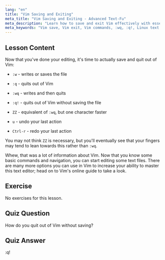 ```yaml
---
lang: "en"
title: "Vim Saving and Exiting"
meta_title: "Vim Saving and Exiting - Advanced Text-Fu"
meta_description: "Learn how to save and exit Vim effectively with essential commands like :w, :q, and :wq. Master basic Vim operations for efficient text editing."
meta_keywords: "Vim save, Vim exit, Vim commands, :wq, :q!, Linux text editor, Vim tutorial, beginner Vim"
---
```


## Lesson Content

Now that you've done your editing, it's time to actually save and quit out of Vim:

- `:w` - writes or saves the file
- `:q` - quits out of Vim
- `:wq` - writes and then quits
- `:q!` - quits out of Vim without saving the file
- `ZZ` - equivalent of `:wq`, but one character faster

- `u` - undo your last action
- `Ctrl-r` - redo your last action

You may not think `ZZ` is necessary, but you'll eventually see that your fingers may tend to lean towards this rather than `:wq`.

Whew, that was a lot of information about Vim. Now that you know some basic commands and navigation, you can start editing some text files. There are many more options you can use in Vim to increase your ability to master this text editor; head on to Vim's online guide to take a look.

## Exercise

No exercises for this lesson.

## Quiz Question

How do you quit out of Vim without saving?

## Quiz Answer

:q!

